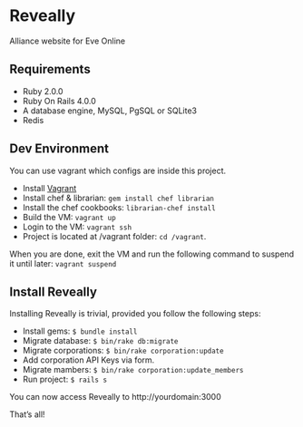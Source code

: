 Reveally
========

Alliance website for Eve Online

## Requirements
* Ruby 2.0.0
* Ruby On Rails 4.0.0
* A database engine, MySQL, PgSQL or SQLite3
* Redis

## Dev Environment
You can use vagrant which configs are inside this project.

* Install [Vagrant](http://vagrantup.com)
* Install chef & librarian: `gem install chef librarian`
* Install the chef cookbooks: `librarian-chef install`
* Build the VM: `vagrant up`
* Login to the VM: `vagrant ssh`
* Project is located at /vagrant folder: `cd /vagrant`.

When you are done, exit the VM and run the following command to suspend it until later: `vagrant suspend`

## Install Reveally
Installing Reveally is trivial, provided you follow the following steps:

* Install gems: `$ bundle install`
* Migrate database: `$ bin/rake db:migrate`
* Migrate corporations: `$ bin/rake corporation:update`
* Add corporation API Keys via form.
* Migrate mambers: `$ bin/rake corporation:update_members`
* Run project: `$ rails s`
    
You can now access Reveally to http://yourdomain:3000

That’s all!

